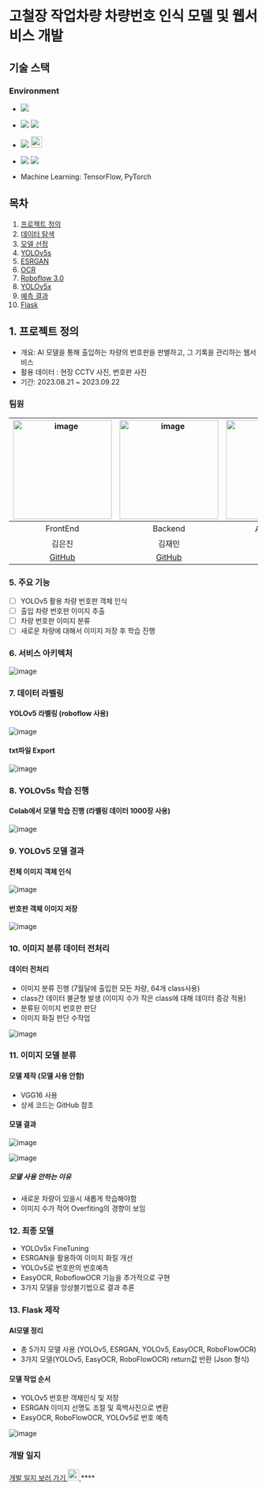 # 고철장 작업차량 차량번호 인식 모델 및 웹서비스 개발

## 기술 스택 
<h3>Environment</h3>

- <img src="https://img.shields.io/badge/Python-3776AB?style=flat-square&logo=Python&logoColor=white"/>
- <img src="https://img.shields.io/badge/Flask-000000?style=flat-square&logo=flask&logoColor=white"/> <img src="https://img.shields.io/badge/React-61DAFB?style=flat-square&logo=React&logoColor=black"/>
- <img src="https://img.shields.io/badge/Git-F05032?style=flat-square&logo=git&logoColor=white"/> <img width="23" src="https://upload.wikimedia.org/wikipedia/commons/e/e9/Notion-logo.svg">
- <img src="https://img.shields.io/badge/Visual Studio Code-007ACC?style=flat-square&logo=Visual Studio Code&logoColor=white"/> <img src="https://img.shields.io/badge/Google Colab-F9AB00?style=flat-square&logo=Google Colab&logoColor=white"/>

- Machine Learning:  TensorFlow, PyTorch

## 목차
1. [프로젝트 정의](#1-프로젝트-정의)
2. [데이터 탐색](#2-데이터-탐색)
3. [모델 선정](#3-모델-선정)
4. [YOLOv5s](#3-YOLOv5s)
5. [ESRGAN](#4-ESRGAN)
6. [OCR](#5-OCR)
7. [Roboflow 3.0](#6-YOLOv5s)
8. [YOLOv5x](#7-YOLOv5s)  
9. [예측 결과](#4-예측-결과)  
10. [Flask](#5-Flask)

 
## 1. 프로젝트 정의
- 개요: AI 모델을 통해 출입하는 차량의 번호판을 판별하고, 그 기록을 관리하는 웹서비스
- 활용 데이터 : 현장 CCTV 사진, 번호판 사진
- 기간: 2023.08.21 ~ 2023.09.22
  
### 팀원 
|<img width="200" alt="image" src="https://avatars.githubusercontent.com/u/129818813?v=4">|<img width="200" alt="image" src="https://avatars.githubusercontent.com/u/98063854?v=4">|<img width="200" alt="image" src="https://avatars.githubusercontent.com/u/70638717?v=4">|<img width="200" alt="image" src="https://avatars.githubusercontent.com/u/86204430?v=4">|
| :---------------------------------: | :-----------------------------------:| :---------------------------------: | :-----------------------------------:|
|                FrontEnd           |           Backend                       |              AI 모델 개발         |           AI 모델 개발                |       
|             김은진            |          김재민            |                          김민범                  |          최호진                      |      
|[GitHub](https://github.com/EUNJIN6131)|[GitHub](https://github.com/JaeMin1130)|[GitHub](https://github.com/sou05091/)|[GitHub](https://github.com/Gansaw/)|



### 5. 주요 기능 
- [ ] YOLOv5 활용 차량 번호판 객체 인식
- [ ] 출입 차량 번호판 이미지 추출
- [ ] 차량 번호판 이미지 분류
- [ ] 새로운 차량에 대해서 이미지 저장 후 학습 진행

### 6. 서비스 아키텍처
![image](https://file.notion.so/f/s/b1f81bed-4a33-426d-8f3c-85a73c8aa7f9/Untitled.png?id=3b1e2af4-ea4b-4f7a-ba89-b32098c778d0&table=block&spaceId=305e395a-5955-44d6-bb5f-c488ffd0100f&expirationTimestamp=1693324800000&signature=XY71KiivZQHGlN8Muvvvrn_yvKrbZ7PYf68mO5zJyf8&downloadName=Untitled.png)

### 7. 데이터 라벨링
#### YOLOv5 라벨링 (roboflow 사용) 
![image](https://github.com/sou05091/MainProject_LicensePlate/blob/main/img/yolo/RoboFlow%20%EC%82%AC%EC%9A%A9.png)
#### txt파일 Export
![image](https://github.com/sou05091/MainProject_LicensePlate/blob/main/img/yolo/Export.png)

### 8. YOLOv5s 학습 진행
#### Colab에서 모델 학습 진행 (라벨링 데이터 1000장 사용)
![image](https://github.com/sou05091/MainProject_LicensePlate/blob/main/img/yolo/model%20%ED%95%99%EC%8A%B5.png)

### 9. YOLOv5 모델 결과
#### 전체 이미지 객체 인식
![image](https://github.com/sou05091/MainProject_LicensePlate/blob/main/img/yolo/result.png)
#### 번호판 객체 이미지 저장
![image](https://github.com/sou05091/MainProject_LicensePlate/blob/main/img/yolo/result1.jpg)

### 10. 이미지 분류 데이터 전처리
#### 데이터 전처리
- 이미지 분류 진행 (7월달에 출입한 모든 차량, 64개 class사용)
- class간 데이터 불균형 발생 (이미지 수가 작은 class에 대해 데이터 증강 적용)
- 분류된 이미지 번호판 판단
- 이미지 화질 판단 수작업

![image](https://github.com/sou05091/MainProject_LicensePlate/blob/main/img/classfication/folder.png)

### 11. 이미지 모델 분류
#### 모델 제작 (모델 사용 안함)
- VGG16 사용
- 상세 코드는 GitHub 참조
#### 모델 결과
![image](https://github.com/sou05091/MainProject_LicensePlate/blob/main/img/classfication/result.png)

![image](https://github.com/sou05091/MainProject_LicensePlate/blob/main/img/classfication/result1.png)

##### 모델 사용 안하는 이유
- 새로운 차량이 있을시 새롭게 학습해야함
- 이미지 수가 적어 Overfiting의 경향이 보임

### 12. 최종 모델
- YOLOv5x FineTuning
- ESRGAN을 활용하여 이미지 화질 개선
- YOLOv5로 번호판의 번호예측
- EasyOCR, RoboflowOCR 기능을 추가적으로 구현
- 3가지 모델을 앙상블기법으로 결과 추론

### 13. Flask 제작
#### AI모델 정리
- 총 5가지 모델 사용 (YOLOv5, ESRGAN, YOLOv5, EasyOCR, RoboFlowOCR)
- 3가지 모델(YOLOv5, EasyOCR, RoboFlowOCR) return값 반환 (Json 형식)

#### 모델 작업 순서
- YOLOv5 번호판 객체인식 및 저장
- ESRGAN 이미지 선명도 조절 및 흑백사진으로 변환
- EasyOCR, RoboFlowOCR, YOLOv5로 번호 예측

![image](https://github.com/sou05091/MainProject_LicensePlate/blob/main/img/yolo/Flask%20%EC%82%AC%EC%9A%A9.png)
### 개발 일지 
<a href="https://shrub-snap-550.notion.site/CRUD-566be659b7bf4693a6515f408cf2f1d9?pvs=4">개발 일지 보러 가기  <img width="23" src="https://upload.wikimedia.org/wikipedia/commons/e/e9/Notion-logo.svg"> </a>****
